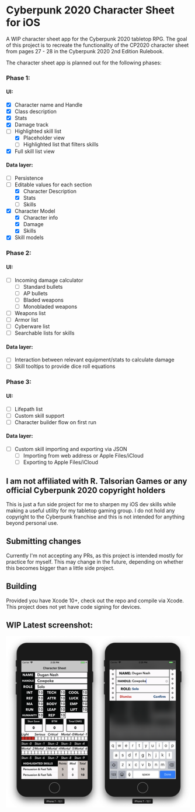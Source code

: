 # Cyberpunk 2020 Character Sheet for iOS
A WIP character sheet app for the Cyberpunk 2020 tabletop RPG. The goal of this project is to recreate the functionality of the CP2020 character sheet from pages 27 - 28 in the Cyberpunk 2020 2nd Edition Rulebook.

The character sheet app is planned out for the following phases:

### Phase 1:
#### UI:
- [x] Character name and Handle
- [x] Class description
- [x] Stats
- [x] Damage track
- [ ] Highlighted skill list
  - [x] Placeholder view
  - [ ] Highlighted list that filters skills
- [x] Full skill list view
#### Data layer:
- [ ] Persistence
- [ ] Editable values for each section
  - [x] Character Description
  - [x] Stats
  - [ ] Skills
- [x] Character Model
  - [x] Character info
  - [x] Damage
  - [x] Skills
- [x] Skill models

### Phase 2:
#### UI:
- [ ] Incoming damage calculator
  - [ ] Standard bullets
  - [ ] AP bullets
  - [ ] Bladed weapons
  - [ ] Monobladed weapons
- [ ] Weapons list
- [ ] Armor list
- [ ] Cyberware list
- [ ] Searchable lists for skills
#### Data layer:
- [ ] Interaction between relevant equipment/stats to calculate damage
- [ ] Skill tooltips to provide dice roll equations

### Phase 3:
#### UI:
- [ ] Lifepath list
- [ ] Custom skill support
- [ ] Character builder flow on first run
#### Data layer:
- [ ] Custom skill importing and exporting via JSON
  - [ ] Importing from web address or Apple Files/iCloud
  - [ ] Exporting to Apple Files/iCloud

## I am not affiliated with R. Talsorian Games or any official Cyberpunk 2020 copyright holders
This is just a fun side project for me to sharpen my iOS dev skills while making a useful utility for my tabletop gaming group. I do not hold any copyright to the Cyberpunk franchise and this is not intended for anything beyond personal use.

## Submitting changes
Currently I'm not accepting any PRs, as this project is intended mostly for practice for myself. This may change in the future, depending on whether this becomes bigger than a little side project.

## Building
Provided you have Xcode 10+, check out the repo and compile via Xcode. This project does not yet have code signing for devices.

## WIP Latest screenshot:
![Latest screenshot as of 11/24](https://raw.githubusercontent.com/krze/CP2020-Character-Sheet/master/Images/latest.png)
